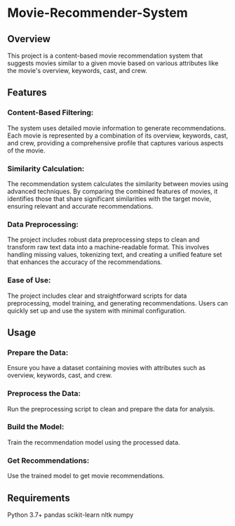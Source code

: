 # Movie-Recommender-System
## Overview
This project is a content-based movie recommendation system that suggests movies similar to a given movie based on various attributes like the movie's overview, keywords, cast, and crew.

## Features
### Content-Based Filtering: 
The system uses detailed movie information to generate recommendations. Each movie is represented by a combination of its overview, keywords, cast, and crew, providing a comprehensive profile that captures various aspects of the movie.
### Similarity Calculation:
The recommendation system calculates the similarity between movies using advanced techniques. By comparing the combined features of movies, it identifies those that share significant similarities with the target movie, ensuring relevant and accurate recommendations.
### Data Preprocessing:
The project includes robust data preprocessing steps to clean and transform raw text data into a machine-readable format. This involves handling missing values, tokenizing text, and creating a unified feature set that enhances the accuracy of the recommendations.
### Ease of Use: 
The project includes clear and straightforward scripts for data preprocessing, model training, and generating recommendations. Users can quickly set up and use the system with minimal configuration.
## Usage
### Prepare the Data:
Ensure you have a dataset containing movies with attributes such as overview, keywords, cast, and crew.

### Preprocess the Data: 
Run the preprocessing script to clean and prepare the data for analysis.

### Build the Model: 
Train the recommendation model using the processed data.

### Get Recommendations: 
Use the trained model to get movie recommendations.

## Requirements
Python 3.7+
pandas
scikit-learn
nltk
numpy






